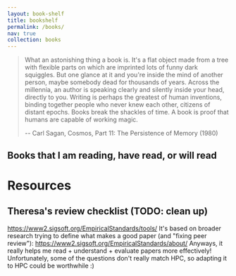 ```yaml
---
layout: book-shelf
title: bookshelf
permalink: /books/
nav: true
collection: books
---
```


> What an astonishing thing a book is. It's a flat object made from a tree with flexible parts on which are imprinted lots of funny dark squiggles. But one glance at it and you're inside the mind of another person, maybe somebody dead for thousands of years. Across the millennia, an author is speaking clearly and silently inside your head, directly to you. Writing is perhaps the greatest of human inventions, binding together people who never knew each other, citizens of distant epochs. Books break the shackles of time. A book is proof that humans are capable of working magic.
>
> -- Carl Sagan, Cosmos, Part 11: The Persistence of Memory (1980)

## Books that I am reading, have read, or will read


# Resources

## Theresa's review checklist (TODO: clean up)

https://www2.sigsoft.org/EmpiricalStandards/tools/
It's based on broader research trying to define what makes a good paper (and "fixing peer review"):
https://www2.sigsoft.org/EmpiricalStandards/about/
Anyways, it really helps me read + understand + evaluate papers more effectively!
Unfortunately, some of the questions don't really match HPC, so adapting it to HPC could be worthwhile :)
